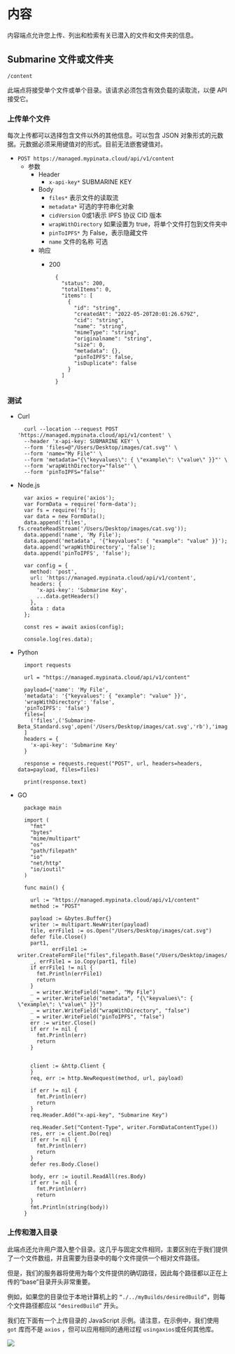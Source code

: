 # 内容
内容端点允许您上传、列出和检索有关已潜入的文件和文件夹的信息。
## Submarine 文件或文件夹
	/content
此端点将接受单个文件或单个目录。该请求必须包含有效负载的读取流，以便 API 接受它。
### 上传单个文件
每次上传都可以选择包含文件以外的其他信息。可以包含 JSON 对象形式的元数据。元数据必须采用键值对的形式。目前无法嵌套键值对。

- `POST https://managed.mypinata.cloud/api/v1/content`
	- 参数
		- Header 
			- `x-api-key*`      SUBMARINE KEY
		- Body
			- `files*`		表示文件的读取流
			- `metadata*`     可选的字符串化对象
			- `cidVersion`	0或1表示 IPFS 协议 CID 版本
			- `wrapWithDirectory`	如果设置为 true，将单个文件打包到文件夹中
			- `pinToIPFS*`	为 False，表示隐藏文件
			- `name`		文件的名称 可选
		- 响应
			- 200

					{
					  "status": 200,
					  "totalItems": 0,
					  "items": [
					    {
					      "id": "string",
					      "createdAt": "2022-05-20T20:01:26.679Z",
					      "cid": "string",
					      "name": "string",
					      "mimeType": "string",
					      "originalname": "string",
					      "size": 0,
					      "metadata": {},
					      "pinToIPFS": false,
					      "isDuplicate": false
					    }
					  ]
					}
### 测试
- Curl

		curl --location --request POST 'https://managed.mypinata.cloud/api/v1/content' \
		--header 'x-api-key: SUBMARINE KEY' \
		--form 'files=@"/Users/Desktop/images/cat.svg"' \
		--form 'name="My File"' \
		--form 'metadata="{\"keyvalues\": { \"example\": \"value\" }}"' \
		--form 'wrapWithDirectory="false"' \
		--form 'pinToIPFS="false"'
- Node.js

		var axios = require('axios');
		var FormData = require('form-data');
		var fs = require('fs');
		var data = new FormData();
		data.append('files', fs.createReadStream('/Users/Desktop/images/cat.svg'));
		data.append('name', 'My File');
		data.append('metadata', '{"keyvalues": { "example": "value" }}');
		data.append('wrapWithDirectory', 'false');
		data.append('pinToIPFS', 'false');
		
		var config = {
		  method: 'post',
		  url: 'https://managed.mypinata.cloud/api/v1/content',
		  headers: { 
		    'x-api-key': 'Submarine Key', 
		    ...data.getHeaders()
		  },
		  data : data
		};
		
		const res = await axios(config);
		
		console.log(res.data);
- Python

		import requests
		
		url = "https://managed.mypinata.cloud/api/v1/content"
		
		payload={'name': 'My File',
		'metadata': '{"keyvalues": { "example": "value" }}',
		'wrapWithDirectory': 'false',
		'pinToIPFS': 'false'}
		files=[
		  ('files',('Submarine-Beta_Standard.svg',open('/Users/Desktop/images/cat.svg','rb'),'image/svg+xml'))
		]
		headers = {
		  'x-api-key': 'Submarine Key'
		}
		
		response = requests.request("POST", url, headers=headers, data=payload, files=files)
		
		print(response.text)
- GO

		package main
		
		import (
		  "fmt"
		  "bytes"
		  "mime/multipart"
		  "os"
		  "path/filepath"
		  "io"
		  "net/http"
		  "io/ioutil"
		)
		
		func main() {
		
		  url := "https://managed.mypinata.cloud/api/v1/content"
		  method := "POST"
		
		  payload := &bytes.Buffer{}
		  writer := multipart.NewWriter(payload)
		  file, errFile1 := os.Open("/Users/Desktop/images/cat.svg")
		  defer file.Close()
		  part1,
		         errFile1 := writer.CreateFormFile("files",filepath.Base("/Users/Desktop/images/cat.svg"))
		  _, errFile1 = io.Copy(part1, file)
		  if errFile1 != nil {
		    fmt.Println(errFile1)
		    return
		  }
		  _ = writer.WriteField("name", "My File")
		  _ = writer.WriteField("metadata", "{\"keyvalues\": { \"example\": \"value\" }}")
		  _ = writer.WriteField("wrapWithDirectory", "false")
		  _ = writer.WriteField("pinToIPFS", "false")
		  err := writer.Close()
		  if err != nil {
		    fmt.Println(err)
		    return
		  }
		
		
		  client := &http.Client {
		  }
		  req, err := http.NewRequest(method, url, payload)
		
		  if err != nil {
		    fmt.Println(err)
		    return
		  }
		  req.Header.Add("x-api-key", "Submarine Key")
		
		  req.Header.Set("Content-Type", writer.FormDataContentType())
		  res, err := client.Do(req)
		  if err != nil {
		    fmt.Println(err)
		    return
		  }
		  defer res.Body.Close()
		
		  body, err := ioutil.ReadAll(res.Body)
		  if err != nil {
		    fmt.Println(err)
		    return
		  }
		  fmt.Println(string(body))
		}
		
### 上传和潜入目录
此端点还允许用户潜入整个目录。这几乎与固定文件相同，主要区别在于我们提供了一个文件数组，并且需要为目录中的每个文件提供一个相对文件路径。

但是，我们的服务器将使用为每个文件提供的确切路径，因此每个路径都以正在上传的“base”目录开头非常重要。

例如，如果您的目录位于本地计算机上的 `“./../myBuilds/desiredBuild”`，则每个文件路径都应以 `“desiredBuild”` 开头。

我们在下面有一个上传目录的 JavaScript 示例。请注意，在示例中，我们使用 `got` 库而不是 `axios` ，但可以应用相同的通用过程 `usingaxios`或任何其他库。

![](./pic/1.png)